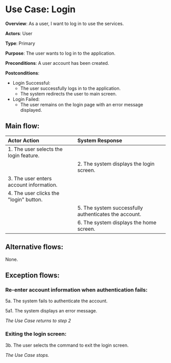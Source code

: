 # Use Case: Login

**Overview**: As a user, I want to log in to use the services.

**Actors**: User

**Type**: Primary

**Purpose**: The user wants to log in to the application.

**Preconditions**: A user account has been created.

**Postconditions**:
- Login Successful:
    + The user successfully logs in to the application.
    + The system redirects the user to main screen.
- Login Failed:
    + The user remains on the login page with an error message displayed.

## Main flow:
| Actor Action | System Response |
|:-------------|:----------------|
| 1. The user selects the login feature. ||
|| 2. The system displays the login screen. |
| 3. The user enters account information. ||
| 4. The user clicks the "login" button. ||
|| 5. The system successfully authenticates the account. |
|| 6. The system displays the home screen. |

## Alternative flows:
None.

## Exception flows:
### Re-enter account information when authentication fails:

5a. The system fails to authenticate the account.

5a1. The system displays an error message.

_The Use Case returns to step 2_

### Exiting the login screen:

3b. The user selects the command to exit the login screen.

_The Use Case stops._

